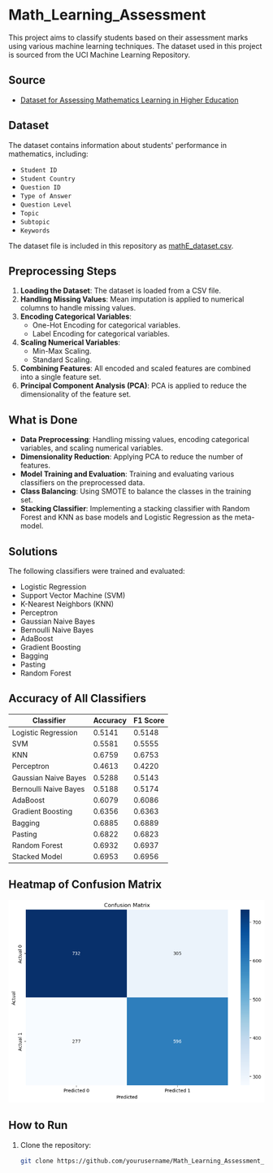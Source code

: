 # Math_Learning_Assessment

This project aims to classify students based on their assessment marks using various machine learning techniques. The dataset used in this project is sourced from the UCI Machine Learning Repository.

## Source

- [Dataset for Assessing Mathematics Learning in Higher Education](https://archive.ics.uci.edu/dataset/1031/dataset+for+assessing+mathematics+learning+in+higher+education)

## Dataset


The dataset contains information about students' performance in mathematics, including:
- `Student ID`
- `Student Country`
- `Question ID`
- `Type of Answer`
- `Question Level`
- `Topic`
- `Subtopic`
- `Keywords`
  
The dataset file is included in this repository as [mathE_dataset.csv](MathE_dataset.csv).

## Preprocessing Steps

1. **Loading the Dataset**: The dataset is loaded from a CSV file.
2. **Handling Missing Values**: Mean imputation is applied to numerical columns to handle missing values.
3. **Encoding Categorical Variables**:
   - One-Hot Encoding for categorical variables.
   - Label Encoding for categorical variables.
4. **Scaling Numerical Variables**:
   - Min-Max Scaling.
   - Standard Scaling.
5. **Combining Features**: All encoded and scaled features are combined into a single feature set.
6. **Principal Component Analysis (PCA)**: PCA is applied to reduce the dimensionality of the feature set.

## What is Done

- **Data Preprocessing**: Handling missing values, encoding categorical variables, and scaling numerical variables.
- **Dimensionality Reduction**: Applying PCA to reduce the number of features.
- **Model Training and Evaluation**: Training and evaluating various classifiers on the preprocessed data.
- **Class Balancing**: Using SMOTE to balance the classes in the training set.
- **Stacking Classifier**: Implementing a stacking classifier with Random Forest and KNN as base models and Logistic Regression as the meta-model.

## Solutions

The following classifiers were trained and evaluated:

- Logistic Regression
- Support Vector Machine (SVM)
- K-Nearest Neighbors (KNN)
- Perceptron
- Gaussian Naive Bayes
- Bernoulli Naive Bayes
- AdaBoost
- Gradient Boosting
- Bagging
- Pasting
- Random Forest

## Accuracy of All Classifiers

| Classifier                | Accuracy | F1 Score |
|---------------------------|----------|----------|
| Logistic Regression       | 0.5141   | 0.5148   |
| SVM                       | 0.5581   | 0.5555   |
| KNN                       | 0.6759   | 0.6753   |
| Perceptron                | 0.4613   | 0.4220   |
| Gaussian Naive Bayes      | 0.5288   | 0.5143   |
| Bernoulli Naive Bayes     | 0.5188   | 0.5174   |
| AdaBoost                  | 0.6079   | 0.6086   |
| Gradient Boosting         | 0.6356   | 0.6363   |
| Bagging                   | 0.6885   | 0.6889   |
| Pasting                   | 0.6822   | 0.6823   |
| Random Forest             | 0.6932   | 0.6937   |
| Stacked Model             | 0.6953   | 0.6956   |

## Heatmap of Confusion Matrix

![Confusion Matrix](confusion_matrix.png)

## How to Run

1. Clone the repository:
   ```bash
   git clone https://github.com/yourusername/Math_Learning_Assessment_Project.git
